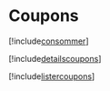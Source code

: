 # Coupons

[!include[consommer](coupons.consommer.autogen.md)]

[!include[detailscoupons](coupons.detailscoupons.autogen.md)]

[!include[listercoupons](coupons.listercoupons.autogen.md)]














